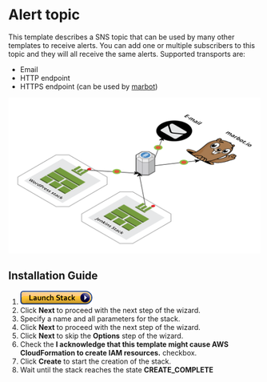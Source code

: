 # Alert topic
This template describes a SNS topic that can be used by many other templates to receive alerts. You can add one or multiple subscribers to this topic and they will all receive the same alerts. Supported transports are:
* Email
* HTTP endpoint
* HTTPS endpoint (can be used by [marbot](https://marbot.io/))

![Architecture](./img/operations-alert.png)

## Installation Guide
1. [![Launch Stack](./img/launch-stack.png)](https://console.aws.amazon.com/cloudformation/home#/stacks/new?stackName=operations-alert&templateURL=https://s3-eu-west-1.amazonaws.com/widdix-aws-cf-templates-releases-eu-west-1/__VERSION__/operations/alert.yaml)
1. Click **Next** to proceed with the next step of the wizard.
1. Specify a name and all parameters for the stack.
1. Click **Next** to proceed with the next step of the wizard.
1. Click **Next** to skip the **Options** step of the wizard.
1. Check the **I acknowledge that this template might cause AWS CloudFormation to create IAM resources.** checkbox.
1. Click **Create** to start the creation of the stack.
1. Wait until the stack reaches the state **CREATE_COMPLETE**
